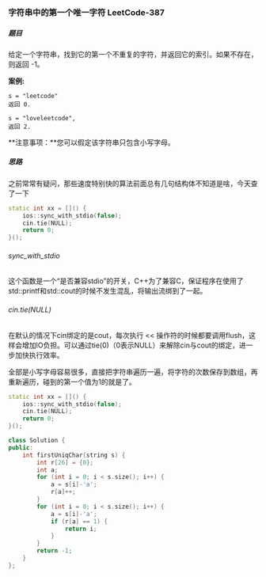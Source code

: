 ### 字符串中的第一个唯一字符 	LeetCode-387

##### 题目

给定一个字符串，找到它的第一个不重复的字符，并返回它的索引。如果不存在，则返回 -1。

**案例:**

```
s = "leetcode"
返回 0.

s = "loveleetcode",
返回 2.
```

 

**注意事项：**您可以假定该字符串只包含小写字母。

##### 思路

之前常常有疑问，那些速度特别快的算法前面总有几句结构体不知道是啥，今天查了一下

```c++
static int xx = []() {
    ios::sync_with_stdio(false);
    cin.tie(NULL);
    return 0;
}();
```

###### sync_with_stdio

这个函数是一个“是否兼容stdio”的开关，C++为了兼容C，保证程序在使用了std::printf和std::cout的时候不发生混乱，将输出流绑到了一起。 

###### cin.tie(NULL)

在默认的情况下cin绑定的是cout，每次执行 << 操作符的时候都要调用flush，这样会增加IO负担。可以通过tie(0)（0表示NULL）来解除cin与cout的绑定，进一步加快执行效率。 

全部是小写字母容易很多，直接把字符串遍历一遍，将字符的次数保存到数组，再重新遍历，碰到的第一个值为1的就是了。

```c++
static int xx = []() {
    ios::sync_with_stdio(false);
    cin.tie(NULL);
    return 0;
}();

class Solution {
public:
    int firstUniqChar(string s) {
        int r[26] = {0};
        int a;
        for (int i = 0; i < s.size(); i++) {
            a = s[i]-'a';
            r[a]++;
        }
        for (int i = 0; i < s.size(); i++) {
            a = s[i]-'a';
            if (r[a] == 1) {
                return i;
            }
        }
        return -1;
    }
};
```

